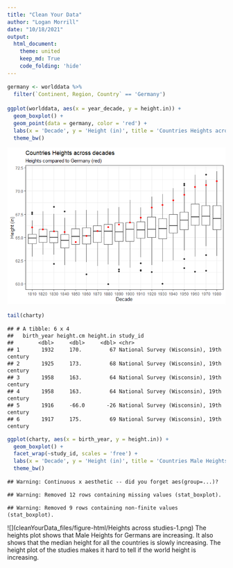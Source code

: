 ```yaml
---
title: "Clean Your Data"
author: "Logan Morrill"
date: "10/18/2021"
output: 
  html_document:
    theme: united
    keep_md: True
    code_folding: 'hide'
---
```





















```r
germany <- worlddata %>%
  filter(`Continent, Region, Country` == 'Germany')

ggplot(worlddata, aes(x = year_decade, y = height.in)) +
  geom_boxplot() +
  geom_point(data = germany, color = 'red') +
  labs(x = 'Decade', y = 'Height (in)', title = 'Countries Heights across decades', subtitle = 'Heights compared to Germany (red)') +
  theme_bw()
```

![](cleanYourData_files/figure-html/Height-1.png)<!-- -->



```r
tail(charty)
```

```
## # A tibble: 6 x 4
##   birth_year height.cm height.in study_id                                 
##        <dbl>     <dbl>     <dbl> <chr>                                    
## 1       1932     170.         67 National Survey (Wisconsin), 19th century
## 2       1925     173.         68 National Survey (Wisconsin), 19th century
## 3       1958     163.         64 National Survey (Wisconsin), 19th century
## 4       1958     163.         64 National Survey (Wisconsin), 19th century
## 5       1916     -66.0       -26 National Survey (Wisconsin), 19th century
## 6       1917     175.         69 National Survey (Wisconsin), 19th century
```

```r
ggplot(charty, aes(x = birth_year, y = height.in)) +
  geom_boxplot() +
  facet_wrap(~study_id, scales = 'free') +
  labs(x = 'Decade', y = 'Height (in)', title = 'Countries Male Heights across decades', subtitle = 'Heights compared across different studies') +
  theme_bw()
```

```
## Warning: Continuous x aesthetic -- did you forget aes(group=...)?
```

```
## Warning: Removed 12 rows containing missing values (stat_boxplot).
```

```
## Warning: Removed 9 rows containing non-finite values (stat_boxplot).
```

![](cleanYourData_files/figure-html/Heights across studies-1.png)<!-- -->
The heights plot shows that Male Heights for Germans are increasing. It also shows that the median height for all the countries is slowly increasing. The height plot of the studies 
makes it hard to tell if the world height is increasing.

